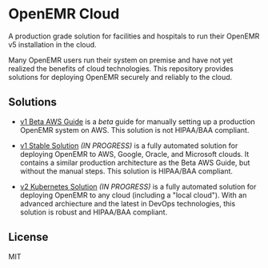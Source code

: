 # OpenEMR Cloud

A production grade solution for facilities and hospitals to run their OpenEMR v5 installation in the cloud.

Many OpenEMR users run their system on premise and have not yet realized the benefits of cloud technologies. This repository provides solutions for deploying OpenEMR securely and reliably to the cloud.

## Solutions

- [v1 Beta AWS Guide](v1-Beta-AWS-Guide/README.md) is a *beta* guide for manually setting up a production OpenEMR system on AWS. This solution is not HIPAA/BAA compliant.

- [v1 Stable Solution](v1-Stable-Solution) _(IN PROGRESS)_ is a fully automated solution for deploying OpenEMR to AWS, Google, Oracle, and Microsoft clouds. It contains a similar production architecture as the Beta AWS Guide, but without the manual steps. This solution is HIPAA/BAA compliant.

- [v2 Kubernetes Solution](v2-Kubernetes-Solution) _(IN PROGRESS)_ is a fully automated solution for deploying OpenEMR to any cloud (including a "local cloud"). With an advanced archiecture and the latest in DevOps technologies, this solution is robust and HIPAA/BAA compliant.

## License

MIT

